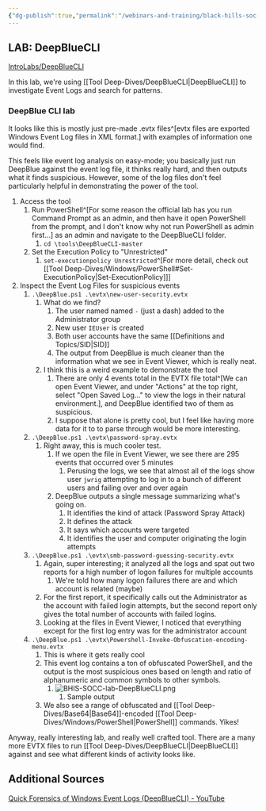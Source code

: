 ```yaml
---
{"dg-publish":true,"permalink":"/webinars-and-training/black-hills-soc-core/labs/bhis-socc-lab-deep-blue-cli/","noteIcon":""}
---
```



## LAB: DeepBlueCLI
[IntroLabs/DeepBlueCLI](https://github.com/strandjs/IntroLabs/blob/master/IntroClassFiles/Tools/IntroClass/deepbluecli/DeepBlueCLI.md)

In this lab, we're using [[Tool Deep-Dives/DeepBlueCLI\|DeepBlueCLI]] to investigate Event Logs and search for patterns.

### DeepBlue CLI lab
It looks like this is mostly just pre-made .evtx files^[evtx files are exported Windows Event Log files in XML format.] with examples of information one would find.

This feels like event log analysis on easy-mode; you basically just run DeepBlue against the event log file, it thinks really hard, and then outputs what it finds suspicious. However, some of the log files don't feel particularly helpful in demonstrating the power of the tool.

1. Access the tool
	1. Run PowerShell^[For some reason the official lab has you run Command Prompt as an admin, and then have it open PowerShell from the prompt, and I don't know why not run PowerShell as admin first...] as an admin and navigate to the DeepBlueCLI folder.
		1. `cd \tools\DeepBlueCLI-master`
	2. Set the Execution Policy to "Unrestricted"
		1. `set-executionpolicy Unrestricted`^[For more detail, check out [[Tool Deep-Dives/Windows/PowerShell#Set-ExecutionPolicy\|Set-ExecutionPolicy]]]
2. Inspect the Event Log Files for suspicious events
	1. `.\DeepBlue.ps1 .\evtx\new-user-security.evtx`
		1. What do we find?
			1. The user named named `-` (just a dash) added to the Administrator group
			2. New user `IEUser` is created
			3. Both user accounts have the same [[Definitions and Topics/SID\|SID]]
			4. The output from DeepBlue is much cleaner than the information what we see in Event Viewer, which is really neat.
		2. I think this is a weird example to demonstrate the tool
			1. There are only 4 events total in the EVTX file total^[We can open Event Viewer, and under "Actions" at the top right, select "Open Saved Log..." to view the logs in their natural environment.], and DeepBlue identified two of them as suspicious.
			2. I suppose that alone is pretty cool, but I feel like having more data for it to to parse through would be more interesting.
	2. `.\DeepBlue.ps1 .\evtx\password-spray.evtx`
		1. Right away, this is much cooler test.
			1. If we open the file in Event Viewer, we see there are 295 events that occurred over 5 minutes
				1. Perusing the logs, we see that almost all of the logs show user `jwrig` attempting to log in to a bunch of different users and failing over and over again
			2. DeepBlue outputs a single message summarizing what's going on.
				1. It identifies the kind of attack (Password Spray Attack)
				2. It defines the attack
				3. It says which accounts were targeted
				4. It identifies the user and computer originating the login attempts
	3. `.\DeepBlue.ps1 .\evtx\smb-password-guessing-security.evtx`
		1. Again, super interesting; it analyzed all the logs and spat out two reports for a high number of logon failures for multiple accounts
			1. We're told how many logon failures there are and which account is related (maybe)
		2. For the first report, it specifically calls out the Administrator as the account with failed login attempts, but the second report only gives the total number of accounts with failed logins.
		3. Looking at the files in Event Viewer, I noticed that everything except for the first log entry was for the administrator account
	4. `.\DeepBlue.ps1 .\evtx\Powershell-Invoke-Obfuscation-encoding-menu.evtx`
		1. This is where it gets really cool
		2. This event log contains a ton of obfuscated PowerShell, and the output is the most suspicious ones based on length and ratio of alphanumeric and common symbols to other symbols.
			1. ![BHIS-SOCC-lab-DeepBlueCLI.png](/img/user/Attachments/BHIS-SOCC-lab-DeepBlueCLI.png)
				1. Sample output
		3. We also see a range of obfuscated and [[Tool Deep-Dives/Base64\|Base64]]-encoded [[Tool Deep-Dives/Windows/PowerShell\|PowerShell]] commands. Yikes! 

Anyway, really interesting lab, and really well crafted tool. There are a many more EVTX files to run [[Tool Deep-Dives/DeepBlueCLI\|DeepBlueCLI]] against and see what different kinds of activity looks like.

## Additional Sources
[Quick Forensics of Windows Event Logs (DeepBlueCLI) - YouTube](https://www.youtube.com/watch?v=G8XjSO_eshc)